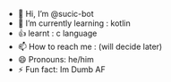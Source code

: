 - 👋 Hi, I’m @sucic-bot
- 🌱 I’m currently learning : kotlin
- 👍 learnt : c language
- 📫 How to reach me : (will decide later)
- 😄 Pronouns: he/him
- ⚡ Fun fact: Im Dumb AF

<!---
sucic-bot/sucic-bot is a ✨ special ✨ repository because its `README.md` (this file) appears on your GitHub profile.
You can click the Preview link to take a look at your changes.
--->
